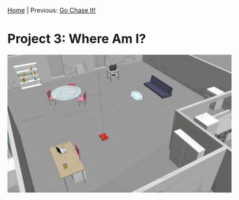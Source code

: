[Home](../../README.md) | Previous: [Go Chase It!](../p2/p2-go-chase-it.md)

# Project 3: Where Am I?
!['Where Am I?' Animated GIF](./img/img2.png)